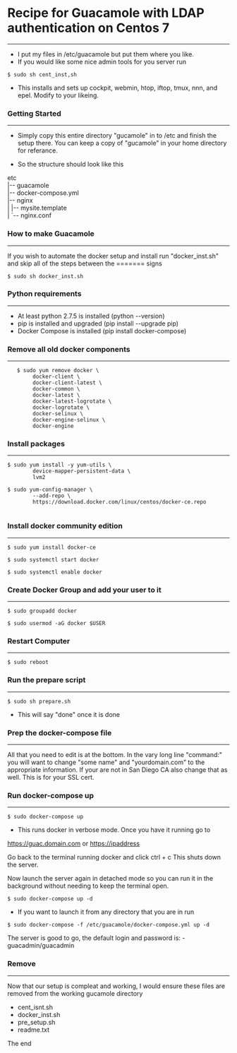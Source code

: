 # Recipe for Guacamole with LDAP authentication on Centos 7
-----------------------------------------------------------

- I put my files in /etc/guacamole but put them where you like.  
- If you would like some nice admin tools for you server run  

```
$ sudo sh cent_inst,sh
```

- This installs and sets up cockpit, webmin, htop, iftop, tmux, nnn, and epel.
  Modify to your likeing.  

### Getting Started
-------------------
- Simply copy this entire directory "gucamole" in to /etc and finish the setup
  there. You can keep a copy of "gucamole" in your home directory for referance.  

- So the structure should look like this  

etc  
|-- guacamole  
    |-- docker-compose.yml  
    |-- nginx  
    |   |-- mysite.template  
    |   `-- nginx.conf  

### How to make Guacamole
-------------------------
If you wish to automate the docker setup and install run "docker_inst.sh"
and skip all of the steps between the ======= signs  

```
$ sudo sh docker_inst.sh
```

### Python requirements
-----------------------
- At least python 2.7.5 is installed (python --version)  
- pip is installed and upgraded (pip install --upgrade pip)  
- Docker Compose is installed (pip install docker-compose)  

### Remove all old docker components
------------------------------------
```
   $ sudo yum remove docker \
		docker-client \
		docker-client-latest \
		docker-common \
		docker-latest \
		docker-latest-logrotate \
		docker-logrotate \
		docker-selinux \
		docker-engine-selinux \
		docker-engine
```

### Install packages
--------------------

```
$ sudo yum install -y yum-utils \
		device-mapper-persistent-data \
		lvm2
```
```
$ sudo yum-config-manager \
		--add-repo \
		https://download.docker.com/linux/centos/docker-ce.repo
		
```

### Install docker community edition
------------------------------------
```
$ sudo yum install docker-ce
```
```
$ sudo systemctl start docker
```
```
$ sudo systemctl enable docker
```

### Create Docker Group and add your user to it
-----------------------------------------------
```
$ sudo groupadd docker
```
```
$ sudo usermod -aG docker $USER
```

### Restart Computer
--------------------
```
$ sudo reboot
```

### Run the prepare script
--------------------------
```
$ sudo sh prepare.sh
```

- This will say "done" once it is done  

### Prep the docker-compose file
--------------------------------

All that you need to edit is at the bottom. In the vary long line "command:"
you will want to change "some name" and "yourdomain.com" to the appropriate
information. If your are not in San Diego CA also change that as well. This is
for your SSL cert.  

### Run docker-compose up
--------------------------
```
$ sudo docker-compose up
```

- This runs docker in verbose mode. Once you have it running go to  

 <https://guac.domain.com> or <https://ipaddress>  

Go back to the  terminal running docker and click ctrl + c
This shuts down the server.  

Now launch the server again in detached mode so you can run it in the
background without needing to keep the terminal open.  

```
$ sudo docker-compose up -d
```

- If you want to launch it from any directory that you are in run  

```
$ sudo docker-compose -f /etc/guacamole/docker-compose.yml up -d
```

The server is good to go, the default login and password is:
	- guacadmin/guacadmin  

### Remove
----------

Now that our setup is compleat and working, I would ensure these files are
removed from the working gucamole directory  

- cent_isnt.sh
- docker_inst.sh
- pre_setup.sh
- readme.txt

The end
